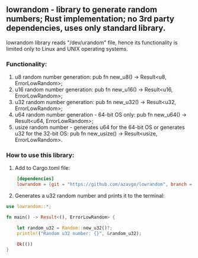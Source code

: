 ## lowrandom - library to generate random numbers; Rust implementation; no 3rd party dependencies, uses only standard library.

lowrandom library reads "/dev/urandom" file, hence its functionality is limited only to Linux and UNIX operating systems.  

### Functionality: 
1. u8 random number generation: pub fn new_u8() -> Result<u8, ErrorLowRandom>; 
1. u16 random number generation: pub fn new_u16() -> Result<u16, ErrorLowRandom>;   
1. u32 random number generation: pub fn new_u32() -> Result<u32, ErrorLowRandom>;
1. u64 random number generation - 64-bit OS only: pub fn new_u64() -> Result<u64, ErrorLowRandom>;
1. usize random number - generates u64 for the 64-bit OS or generates u32 for the 32-bit OS: pub fn new_usize() -> Result<usize, ErrorLowRandom>.

### How to use this library: 

1. Add to Cargo.toml file: 

```Toml
    [dependencies]
    lowrandom = {git = "https://github.com/azavgo/lowrandom", branch = "main"}
```
2. Generates a u32 random number and prints it to the terminal:  
```Rust
use lowrandom::*;

fn main() -> Result<(), ErrorLowRandom> { 

    let random_u32 = Random::new_u32()?; 
    println!("Random u32 number: {}", &random_u32);

    Ok(())
}
